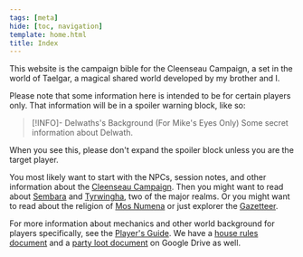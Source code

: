```yaml
---
tags: [meta]
hide: [toc, navigation]
template: home.html
title: Index
---
```


This website is the campaign bible for the Cleenseau Campaign, a set in the world of Taelgar, a magical shared world developed by my brother and I. 

Please note that some information here is intended to be for certain players only. That information will be in a spoiler warning block, like so:

>[!INFO]- Delwaths's Background (For Mike's Eyes Only)
> Some secret information about Delwath.

When you see this, please don't expand the spoiler block unless you are the target player.

You most likely want to start with the NPCs, session notes, and other information about the [Cleenseau Campaign](<campaigns/cleenseau-campaign/cleenseau-campaign.md>). Then you might want to read about [Sembara](<gazetteer/greater-sembara/sembara/sembara.md>) and [Tyrwingha](<gazetteer/greater-sembara/tyrwingha/tyrwingha.md>), two of the major realms. Or you might want to read about the religion of [Mos Numena](<cosmology/religions/mos-numena.md>) or just explorer the [Gazetteer](<gazetteer/gazetteer.md>). 

For more information about mechanics and other world background for players specifically, see the [Player's Guide](<campaigns/player-s-guide.md>). We have a [house rules document](https://docs.google.com/document/d/1yVZ-wvLodiXYqgxTJCLqjPWtgJBmd9kNPK7-YVML1Ew/edit#heading=h.o36t6owema04) and a [party loot document](https://docs.google.com/document/d/1-LoEf5ddTwTO3LwS4oW8D2tpVK5rwzbiPwBnROLus3k/edit#heading=h.xnigrp14kb5p) on Google Drive as well.